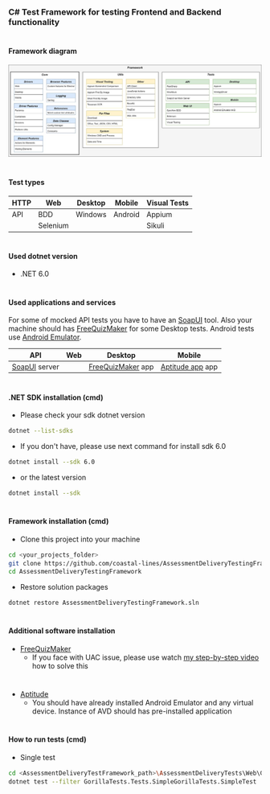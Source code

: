 ### C# Test Framework for testing Frontend and Backend functionality

#

#### Framework diagram
![image](https://github.com/coastal-lines/AssessmentDeliveryTestingFramework/blob/main/TestingFramework/Resources/Doc/framework_schema.jpg?raw=true?raw=true)

#

#### Test types
| HTTP   | Web | Desktop | Mobile  | Visual Tests 
|-----------| ------ |---------|---------|--------------|
| API       | BDD | Windows | Android | Appium       
|  | Selenium |         |         | Sikuli    

#

#### Used dotnet version
- .NET 6.0

#

#### Used applications and services
For some of mocked API tests you have to have an [SoapUI](https://www.soapui.org/) tool.
Also your machine should has [FreeQuizMaker](https://www.mediafreeware.com/free-quiz-maker.html) for some Desktop tests.
Android tests use [Android Emulator](https://developer.android.com/studio).

| API                  | Web           | Desktop             | Mobile
|----------------------|---------------|---------------------| ------ |
| [SoapUI](https://www.soapui.org/) server |  | [FreeQuizMaker](https://www.mediafreeware.com/free-quiz-maker.html) app | [Aptitude app](https://play.google.com/store/apps/details?id=nithra.math.aptitude&hl=en&gl=US&pli=1) app

#

#### .NET SDK installation (cmd)
- Please check your sdk dotnet version 
```sh
dotnet --list-sdks
```
- If you don't have, please use next command for install sdk 6.0
```sh
dotnet install --sdk 6.0
```
- or the latest version
```sh
dotnet install --sdk
```

#

#### Framework installation (cmd)
- Clone this project into your machine
```sh
cd <your_projects_folder>
git clone https://github.com/coastal-lines/AssessmentDeliveryTestingFramework.git
cd AssessmentDeliveryTestingFramework
```
- Restore solution packages
```sh
dotnet restore AssessmentDeliveryTestingFramework.sln
```

#

#### Additional software installation 
- [FreeQuizMaker](https://www.mediafreeware.com/free-quiz-maker.html)
  - If you face with UAC issue, please use watch [my step-by-step video](https://www.youtube.com/watch?v=Jwwn3phG6KA) how to solve this
#
- [Aptitude](https://play.google.com/store/apps/details?id=nithra.math.aptitude&hl=en&gl=US)
  - You should have already installed Android Emulator and any virtual device.
    Instance of AVD should has pre-installed application

#

#### How to run tests (cmd)
- Single test
```sh
cd <AssessmentDeliveryTestFramework_path>\AssessmentDeliveryTests\Web\GorillaTests
dotnet test --filter GorillaTests.Tests.SimpleGorillaTests.SimpleTest
```
